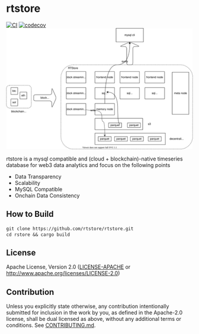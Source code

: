 # rtstore

[![CI](https://github.com/rtstore/rtstore/workflows/CI/badge.svg)](https://github.com/rtstore/rtstore/actions)
[![codecov](https://codecov.io/gh/rtstore/rtstore/branch/main/graph/badge.svg?token=A2P47OWC5H)](https://codecov.io/gh/rtstore/rtstore)
![arc](./docs/rtstore_arch.svg)

rtstore is a mysql compatible and (cloud + blockchain)-native timeseries database for web3 data analytics and focus on the following points

* Data Transparency
* Scalability
* MySQL Compatible
* Onchain Data Consistency

## How to Build

```commandline
git clone https://github.com/rtstore/rtstore.git
cd rstore && cargo build
```

## License
Apache License, Version 2.0
   ([LICENSE-APACHE](LICENSE-APACHE) or http://www.apache.org/licenses/LICENSE-2.0)

## Contribution

Unless you explicitly state otherwise, any contribution intentionally submitted
for inclusion in the work by you, as defined in the Apache-2.0 license, shall be
dual licensed as above, without any additional terms or conditions.
See [CONTRIBUTING.md](CONTRIBUTING.md).

